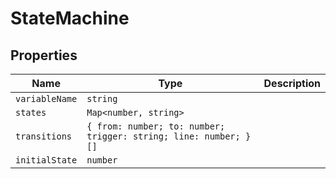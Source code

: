 # StateMachine

## Properties

| Name | Type | Description |
|------|------|-------------|
| `variableName` | `string` |  |
| `states` | `Map<number, string>` |  |
| `transitions` | `{ from: number; to: number; trigger: string; line: number; }[]` |  |
| `initialState` | `number` |  |

